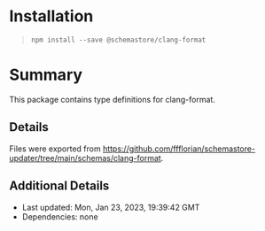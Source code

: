 # Installation
> `npm install --save @schemastore/clang-format`

# Summary
This package contains type definitions for clang-format.

## Details
Files were exported from https://github.com/ffflorian/schemastore-updater/tree/main/schemas/clang-format.

## Additional Details
* Last updated: Mon, Jan 23, 2023, 19:39:42 GMT
* Dependencies: none
